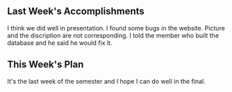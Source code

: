 ## Last Week's Accomplishments
I think we did well in presentation. 
I found some bugs in the website. Picture and the discription are not corresponding. I told the member who built the database and he said he would fix it.

## This Week's Plan
It's the last week of the semester and I hope I can do well in the final.